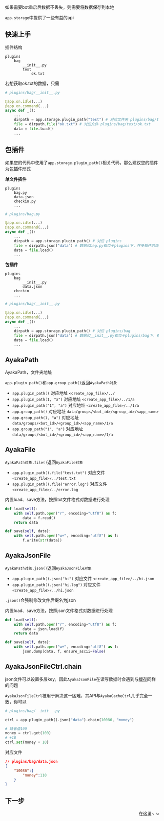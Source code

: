如果需要bot重启后数据不丢失，则需要将数据保存到本地

`app.storage`中提供了一些有益的api

## 快速上手

插件结构

```
plugins
    bag
        __init__.py
        test
            ok.txt
```

若想获取ok.txt的数据，只需

```py
# plugins/bag/__init__.py

@app.on.idle(...)
@app.on.command(...)
async def _():
    ...
    dirpath = app.storage.plugin_path("test") # 对应文件夹 plugins/bag/test
    file = dirpath.file("ok.txt") # 对应文件 plugins/bag/test/ok.txt
    data = file.load()
    ...
```

## 包插件

如果您的代码中使用了`app.storage.plugin_path()`相关代码，那么建议您的插件为包插件形式

**单文件插件**

```
plugins
    bag.py
    data.json
    checkin.py
    ...
```

```py
# plugins/bag.py

@app.on.idle(...)
@app.on.command(...)
async def _():
    ...
    dirpath = app.storage.plugin_path() # 对应 plugins
    file = dirpath.json("data") # 数据和bag.py都位于plugins下，在多插件时造成混乱
    data = file.load()
    ...
```

**包插件**

```
plugins
    bag
        __init__.py
        data.json
    checkin
    ...
```

```py
# plugins/bag/__init__.py

@app.on.idle(...)
@app.on.command(...)
async def _():
    ...
    dirpath = app.storage.plugin_path() # 对应 plugins/bag
    file = dirpath.json("data") # 数据和__init__.py都位于plugins/bag下，在多插件时依旧清晰明了
    data = file.load()
    ...
```

## AyakaPath 

AyakaPath，文件夹地址

`app.plugin_path()`和`app.group_path()`返回`AyakaPath对象`

- `app.plugin_path()` 对应地址 `<create_app_file>/../`
- `app.plugin_path(1, "a")` 对应地址 `<create_app_file>/../1/a`
- `app.plugin_path("1", "a")` 对应地址 `<create_app_file>/../1/a`
- `app.group_path()` 对应地址 `data/groups/<bot_id>/<group_id>/<app_name>`
- `app.group_path(1, "a")` 对应地址 `data/groups/<bot_id>/<group_id>/<app_name>/1/a`
- `app.group_path("1", "a")` 对应地址 `data/groups/<bot_id>/<group_id>/<app_name>/1/a`


## AyakaFile

`AyakaPath对象.file()`返回`AyakaFile对象`

- `app.plugin_path().file("test.txt")` 对应文件 `<create_app_file>/../test.txt`
- `app.plugin_path().file("error.log")` 对应文件 `<create_app_file>/../error.log`

内置load、save方法，按照txt文件格式对数据进行处理

```py
def load(self):
    with self.path.open("r", encoding="utf8") as f:
        data = f.read()
    return data

def save(self, data):
    with self.path.open("w+", encoding="utf8") as f:
        f.write(str(data))
```

## AyakaJsonFile

`AyakaPath对象.json()`返回`AyakaJsonFile对象`

- `app.plugin_path().json("hi")` 对应文件 `<create_app_file>/../hi.json`
- `app.plugin_path().json("hi.log")` 对应文件 `<create_app_file>/../hi.json`

`.json()`会强制修改文件后缀名为json

内置load、save方法，按照json文件格式对数据进行处理

```py
def load(self):
    with self.path.open("r", encoding="utf8") as f:
        data = json.load(f)
    return data

def save(self, data):
    with self.path.open("w+", encoding="utf8") as f:
        json.dump(data, f, ensure_ascii=False)
```

## AyakaJsonFileCtrl.chain

json文件可以设置多层key，因此`AyakaJsonFile`在读写数据时会遇到与[缓存](./cache.md#ayakacachectrlchain)同样的问题

`AyakaJsonFileCtrl`被用于解决这一困难，其API与`AyakaCacheCtrl`几乎完全一致，你可以


```py
# plugins/bag/__init__.py

ctrl = app.plugin_path().json("data").chain(10086, "money")

# 缺省值100
money = ctrl.get(100)
# +10
ctrl.set(money + 10)
```

对应文件

```json
// plugins/bag/data.json
{
    "10086":{
        "money":110
    }
}
```

## 下一步

<div align="right">
    在这里~ ↘
</div>
